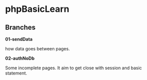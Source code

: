 # phpBasicLearn


## Branches

**01-sendData**

how data goes between pages.

**02-authNoDb**

Some incomplete pages. It aim to get close with session and basic statement.
